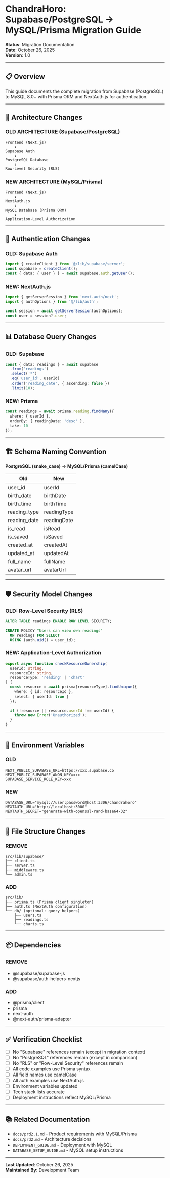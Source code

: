 # ChandraHoro: Supabase/PostgreSQL → MySQL/Prisma Migration Guide

**Status**: Migration Documentation  
**Date**: October 26, 2025  
**Version**: 1.0

---

## 📋 Overview

This guide documents the complete migration from Supabase (PostgreSQL) to MySQL 8.0+ with Prisma ORM and NextAuth.js for authentication.

---

## 🔄 Architecture Changes

### OLD ARCHITECTURE (Supabase/PostgreSQL)
```
Frontend (Next.js)
    ↓
Supabase Auth
    ↓
PostgreSQL Database
    ↓
Row-Level Security (RLS)
```

### NEW ARCHITECTURE (MySQL/Prisma)
```
Frontend (Next.js)
    ↓
NextAuth.js
    ↓
MySQL Database (Prisma ORM)
    ↓
Application-Level Authorization
```

---

## 🔐 Authentication Changes

### OLD: Supabase Auth
```typescript
import { createClient } from '@/lib/supabase/server';
const supabase = createClient();
const { data: { user } } = await supabase.auth.getUser();
```

### NEW: NextAuth.js
```typescript
import { getServerSession } from 'next-auth/next';
import { authOptions } from '@/lib/auth';

const session = await getServerSession(authOptions);
const user = session?.user;
```

---

## 📊 Database Query Changes

### OLD: Supabase
```typescript
const { data: readings } = await supabase
  .from('readings')
  .select('*')
  .eq('user_id', userId)
  .order('reading_date', { ascending: false })
  .limit(10);
```

### NEW: Prisma
```typescript
const readings = await prisma.reading.findMany({
  where: { userId },
  orderBy: { readingDate: 'desc' },
  take: 10
});
```

---

## 🏗️ Schema Naming Convention

**PostgreSQL (snake_case)** → **MySQL/Prisma (camelCase)**

| Old | New |
|-----|-----|
| user_id | userId |
| birth_date | birthDate |
| birth_time | birthTime |
| reading_type | readingType |
| reading_date | readingDate |
| is_read | isRead |
| is_saved | isSaved |
| created_at | createdAt |
| updated_at | updatedAt |
| full_name | fullName |
| avatar_url | avatarUrl |

---

## 🛡️ Security Model Changes

### OLD: Row-Level Security (RLS)
```sql
ALTER TABLE readings ENABLE ROW LEVEL SECURITY;

CREATE POLICY "Users can view own readings"
  ON readings FOR SELECT
  USING (auth.uid() = user_id);
```

### NEW: Application-Level Authorization
```typescript
export async function checkResourceOwnership(
  userId: string,
  resourceId: string,
  resourceType: 'reading' | 'chart'
) {
  const resource = await prisma[resourceType].findUnique({
    where: { id: resourceId },
    select: { userId: true }
  });
  
  if (!resource || resource.userId !== userId) {
    throw new Error('Unauthorized');
  }
}
```

---

## 🔧 Environment Variables

### OLD
```env
NEXT_PUBLIC_SUPABASE_URL=https://xxx.supabase.co
NEXT_PUBLIC_SUPABASE_ANON_KEY=xxx
SUPABASE_SERVICE_ROLE_KEY=xxx
```

### NEW
```env
DATABASE_URL="mysql://user:password@host:3306/chandrahoro"
NEXTAUTH_URL="http://localhost:3000"
NEXTAUTH_SECRET="generate-with-openssl-rand-base64-32"
```

---

## 📁 File Structure Changes

### REMOVE
```
src/lib/supabase/
├── client.ts
├── server.ts
├── middleware.ts
└── admin.ts
```

### ADD
```
src/lib/
├── prisma.ts (Prisma client singleton)
├── auth.ts (NextAuth configuration)
└── db/ (optional: query helpers)
    ├── users.ts
    ├── readings.ts
    └── charts.ts
```

---

## 📦 Dependencies

### REMOVE
- @supabase/supabase-js
- @supabase/auth-helpers-nextjs

### ADD
- @prisma/client
- prisma
- next-auth
- @next-auth/prisma-adapter

---

## ✅ Verification Checklist

- [ ] No "Supabase" references remain (except in migration context)
- [ ] No "PostgreSQL" references remain (except in comparison)
- [ ] No "RLS" or "Row-Level Security" references remain
- [ ] All code examples use Prisma syntax
- [ ] All field names use camelCase
- [ ] All auth examples use NextAuth.js
- [ ] Environment variables updated
- [ ] Tech stack lists accurate
- [ ] Deployment instructions reflect MySQL/Prisma

---

## 📚 Related Documentation

- `docs/prd2.1.md` - Product requirements with MySQL/Prisma
- `docs/prd2.md` - Architecture decisions
- `DEPLOYMENT_GUIDE.md` - Deployment with MySQL
- `DATABASE_SETUP_GUIDE.md` - MySQL setup instructions

---

**Last Updated**: October 26, 2025  
**Maintained By**: Development Team

